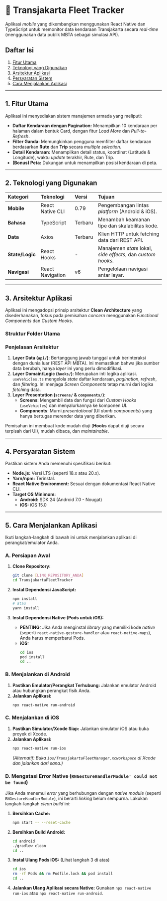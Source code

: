 # 🚌 Transjakarta Fleet Tracker

Aplikasi *mobile* yang dikembangkan menggunakan React Native dan TypeScript untuk memonitor data kendaraan Transjakarta secara *real-time* (menggunakan data publik MBTA sebagai simulasi API).

## Daftar Isi
1. [Fitur Utama](#1-fitur-utama)
2. [Teknologi yang Digunakan](#2-teknologi-yang-digunakan)
3. [Arsitektur Aplikasi](#3-arsitektur-aplikasi)
4. [Persyaratan Sistem](#4-persyaratan-sistem)
5. [Cara Menjalankan Aplikasi](#5-cara-menjalankan-aplikasi)

---

## 1. Fitur Utama

Aplikasi ini menyediakan sistem manajemen armada yang meliputi:

* **Daftar Kendaraan dengan Pagination:** Menampilkan 10 kendaraan per halaman dalam bentuk Card, dengan fitur *Load More* dan *Pull-to-Refresh*.
* **Filter Ganda:** Memungkinkan pengguna memfilter daftar kendaraan berdasarkan **Rute** dan **Trip** secara *multiple selection*.
* **Detail Kendaraan:** Menampilkan detail status, koordinat (Latitude & Longitude), waktu *update* terakhir, Rute, dan Trip.
* **(Bonus) Peta:** Dukungan untuk menampilkan posisi kendaraan di peta.

---

## 2. Teknologi yang Digunakan

| Kategori | Teknologi | Versi | Tujuan |
| :--- | :--- | :--- | :--- |
| **Mobile** | React Native CLI | 0.79 | Pengembangan lintas *platform* (Android & iOS). |
| **Bahasa** | TypeScript | Terbaru | Menambah keamanan tipe dan skalabilitas kode. |
| **Data** | Axios | Terbaru | Klien HTTP untuk fetching data dari REST API. |
| **State/Logic** | React Hooks | - | Manajemen *state* lokal, *side effects*, dan *custom hooks*. |
| **Navigasi** | React Navigation | v6 | Pengelolaan navigasi antar layar. |

---

## 3. Arsitektur Aplikasi

Aplikasi ini mengadopsi prinsip arsitektur **Clean Architecture** yang disederhanakan, fokus pada pemisahan *concern* menggunakan *Functional Components* dan *Custom Hooks*.

### Struktur Folder Utama

### Penjelasan Arsitektur

1.  **Layer Data (`api/`)**: Bertanggung jawab tunggal untuk berinteraksi dengan dunia luar (REST API MBTA). Ini memastikan bahwa jika sumber data berubah, hanya *layer* ini yang perlu dimodifikasi.
2.  **Layer Domain/Logic (`hooks/`)**: Merupakan inti logika aplikasi. `useVehicles.ts` mengelola *state* daftar kendaraan, *pagination*, *refresh*, dan *filtering*. Ini menjaga *Screen Components* tetap murni dari logika *fetching* data.
3.  **Layer Presentation (`screens/` & `components/`)**:
    * **Screens**: Mengambil data dan fungsi dari *Custom Hooks* (`useVehicles`) dan menyalurkannya ke komponen UI.
    * **Components**: Murni *presentational* (UI *dumb components*) yang hanya bertugas merender data yang diberikan.

Pemisahan ini membuat kode mudah diuji (**Hooks** dapat diuji secara terpisah dari UI), mudah dibaca, dan *maintainable*.

---

## 4. Persyaratan Sistem

Pastikan sistem Anda memenuhi spesifikasi berikut:

* **Node.js:** Versi LTS (seperti 18.x atau 20.x).
* **Yarn/npm:** Terinstal.
* **React Native Environment:** Sesuai dengan dokumentasi React Native CLI.
* **Target OS Minimum:**
    * **Android:** SDK 24 (Android 7.0 - Nougat)
    * **iOS:** iOS 15.0

---

## 5. Cara Menjalankan Aplikasi

Ikuti langkah-langkah di bawah ini untuk menjalankan aplikasi di perangkat/emulator Anda.

### A. Persiapan Awal

1.  **Clone Repository:**
    ```bash
    git clone [LINK_REPOSITORY_ANDA]
    cd TransjakartaFleetTracker
    ```

2.  **Instal Dependensi JavaScript:**
    ```bash
    npm install 
    # atau
    yarn install
    ```

3.  **Instal Dependensi Native (Pods untuk iOS):**
    * **PENTING:** Jika Anda menginstal *library* yang memiliki kode *native* (seperti `react-native-gesture-handler` atau `react-native-maps`), Anda harus memperbarui Pods.
    * **iOS:**
        ```bash
        cd ios
        pod install
        cd ..
        ```

### B. Menjalankan di Android

1.  **Pastikan Emulator/Perangkat Terhubung:** Jalankan emulator Android atau hubungkan perangkat fisik Anda.
2.  **Jalankan Aplikasi:**
    ```bash
    npx react-native run-android
    ```

### C. Menjalankan di iOS

1.  **Pastikan Simulator/Xcode Siap:** Jalankan simulator iOS atau buka proyek di Xcode.
2.  **Jalankan Aplikasi:**
    ```bash
    npx react-native run-ios
    ```
    *(Alternatif: Buka `ios/TransjakartaFleetManager.xcworkspace` di Xcode dan jalankan dari sana.)*

### D. Mengatasi Error Native (`RNGestureHandlerModule' could not be found`)

Jika Anda menemui *error* yang berhubungan dengan *native module* (seperti `RNGestureHandlerModule`), ini berarti *linking* belum sempurna. Lakukan langkah-langkah *clean build* ini:

1.  **Bersihkan Cache:**
    ```bash
    npm start -- --reset-cache
    ```
2.  **Bersihkan Build Android:**
    ```bash
    cd android
    ./gradlew clean
    cd ..
    ```
3.  **Instal Ulang Pods iOS:** (Lihat langkah 3 di atas)
    ```bash
    cd ios
    rm -rf Pods && rm Podfile.lock && pod install
    cd ..
    ```
4.  **Jalankan Ulang Aplikasi secara Native:** Gunakan `npx react-native run-ios` atau `npx react-native run-android`.